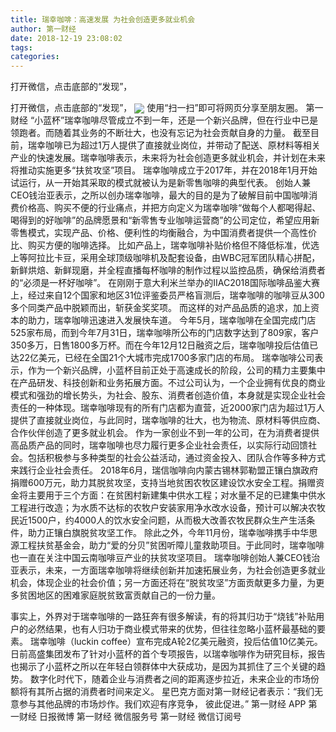 ```yaml
---
title: 瑞幸咖啡：高速发展 为社会创造更多就业机会
author: 第一财经
date: 2018-12-19 23:08:02
tags: 
categories: 
---
```

打开微信，点击底部的“发现”，
<!-- more -->
打开微信，点击底部的“发现”，
<img align="center" border="0" src="https://imgcdn.yicai.com/uppics/images/2018/12/b18cd578072a518431ea49c6824821f9.jpg" />
使用“扫一扫”即可将网页分享至朋友圈。
第一财经
“小蓝杯”瑞幸咖啡尽管成立不到一年，还是一个新兴品牌，但在行业中已是领跑者。而随着其业务的不断壮大，也没有忘记为社会贡献自身的力量。
截至目前，瑞幸咖啡已为超过1万人提供了直接就业岗位，并带动了配送、原材料等相关产业的快速发展。瑞幸咖啡表示，未来将为社会创造更多就业机会，并计划在未来将推动实施更多“扶贫攻坚”项目。
瑞幸咖啡成立于2017年，并在2018年1月开始试运行，从一开始其采取的模式就被认为是新零售咖啡的典型代表。
创始人兼CEO钱治亚表示，之所以创办瑞幸咖啡，最大的目的是为了破解目前中国咖啡消费价格高、购买不便的行业痛点，并把方向定义为瑞幸咖啡“做每个人都喝得起、喝得到的好咖啡”的品牌愿景和“新零售专业咖啡运营商”的公司定位，希望应用新零售模式，实现产品、价格、便利性的均衡融合，为中国消费者提供一个高性价比、购买方便的咖啡选择。
比如产品上，瑞幸咖啡补贴价格但不降低标准，优选上等阿拉比卡豆，采用全球顶级咖啡机及配套设备，由WBC冠军团队精心拼配，新鲜烘焙、新鲜现磨，并全程直播每杯咖啡的制作过程以监控品质，确保给消费者的“必须是一杯好咖啡”。
在刚刚于意大利米兰举办的IIAC2018国际咖啡品鉴大赛上，经过来自12个国家和地区31位评鉴委员严格盲测后，瑞幸咖啡的咖啡豆从300多个同类产品中脱颖而出，斩获金奖奖项。
而这样的对产品品质的追求，加上资本的助力，瑞幸咖啡迅速进入发展快车道。
今年5月，瑞幸咖啡在全国完成门店525家布局，而到今年7月31日，瑞幸咖啡所公布的门店数字达到了809家，客户350多万，日售1800多万杯。而在今年12月12日融资之后，瑞幸咖啡投后估值已达22亿美元，已经在全国21个大城市完成1700多家门店的布局。
瑞幸咖啡公司表示，作为一个新兴品牌，小蓝杯目前正处于高速成长的阶段，公司的精力主要集中在产品研发、科技创新和业务拓展方面。不过公司认为，一个企业拥有优良的商业模式和强劲的增长势头，为社会、股东、消费者创造价值，本身就是实现企业社会责任的一种体现。瑞幸咖啡现有的所有门店都为直营，近2000家门店为超过1万人提供了直接就业岗位，与此同时，瑞幸咖啡的壮大，也为物流、原材料等供应商、合作伙伴创造了更多就业机会。
作为一家创业不到一年的公司，在为消费者提供高品质产品的同时，瑞幸咖啡也尽力履行更多企业社会责任，以实际行动回馈社会。包括积极参与多种类型的社会公益活动，通过资金投入、团队合作等多种方式来践行企业社会责任。
2018年6月，瑞信咖啡向内蒙古锡林郭勒盟正镶白旗政府捐赠600万元，助力其脱贫攻坚，支持当地贫困农牧区建设饮水安全工程。捐赠资金将主要用于三个方面：在贫困村新建集中供水工程；对水量不足的已建集中供水工程进行改造；为水质不达标的农牧户安装家用净水改水设备，预计可以解决农牧民近1500户，约4000人的饮水安全问题，从而极大改善农牧民群众生产生活条件，助力正镶白旗脱贫攻坚工作。
除此之外，今年11月份，瑞幸咖啡携手中华思源工程扶贫基金会，助力“爱的分贝”贫困听障儿童救助项目。于此同时，瑞幸咖啡也一直在关注中国云南咖啡豆产业的扶贫攻坚项目。
瑞幸咖啡创始人兼CEO钱治亚表示，未来，一方面瑞幸咖啡将继续创新并加速拓展业务，为社会创造更多就业机会，体现企业的社会价值；另一方面还将在“脱贫攻坚”方面贡献更多力量，为更多贫困地区的困难家庭脱贫致富贡献自己的一份力量。
 
 
事实上，外界对于瑞幸咖啡的一路狂奔有很多解读，有的将其归功于“烧钱”补贴用户的必然结果，也有人归功于商业模式带来的优势，但往往忽略小蓝杯最基础的要素。
瑞幸咖啡（luckin coffee）宣布完成A轮2亿美元融资，投后估值10亿美元。
日前高盛集团发布了针对小蓝杯的首个专项报告，以瑞幸咖啡作为研究目标，报告也揭示了小蓝杯之所以在年轻白领群体中大获成功，是因为其抓住了三个关键的趋势。
数字化时代下，随着企业与消费者之间的距离逐步拉近，未来企业的市场份额将有其所占据的消费者时间来定义。
星巴克方面对第一财经记者表示：“我们无意参与其他品牌的市场炒作。我们欢迎有序竞争， 彼此促进。”
第一财经
APP
第一财经
日报微博
第一财经
微信服务号
第一财经
微信订阅号
